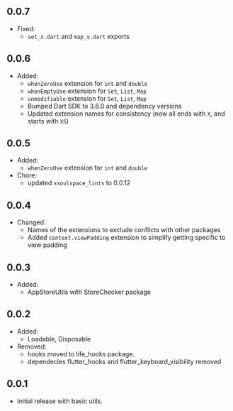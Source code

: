 ## 0.0.7

- Fixed:
  - `set_x.dart` and `map_x.dart` exports

## 0.0.6

- Added:
  - `whenZeroUse` extension for `int` and `double`
  - `whenEmptyUse` extension for `Set`, `List`, `Map`
  - `unmodifiable` extension for `Set`, `List`, `Map`
  - Bumped Dart SDK to 3.6.0 and dependency versions
  - Updated extension names for consistency (now all ends with `X`, and starts with `XS`)

## 0.0.5

- Added:
  - `whenZeroUse` extension for `int` and `double`
- Chore:
  - updated `xsoulspace_lints` to 0.0.12

## 0.0.4

- Changed:
  - Names of the extensions to exclude conflicts with other packages
  - Added `context.viewPadding` extension to simplify getting specific to view padding

## 0.0.3

- Added:
  - AppStoreUtils with StoreChecker package

## 0.0.2

- Added:
  - Loadable, Disposable
- Removed:
  - hooks moved to life_hooks package.
  - dependecies flutter_hooks and flutter_keyboard_visibility removed

## 0.0.1

- Initial release with basic utils.
